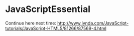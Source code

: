 # JavaScriptEssential

Continue here next time:
http://www.lynda.com/JavaScript-tutorials/JavaScript-HTML5/81266/87569-4.html
